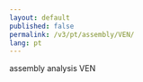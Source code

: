 ```yaml
---
layout: default
published: false
permalink: /v3/pt/assembly/VEN/
lang: pt
---
```


assembly analysis VEN
